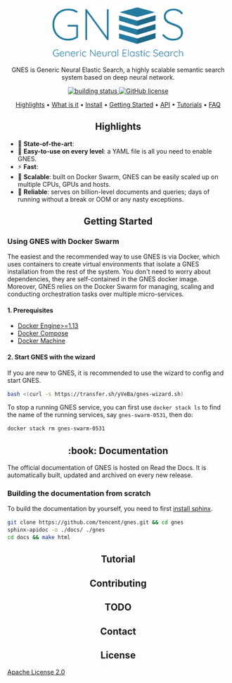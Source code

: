<p align="center">
    <img src=".github/gnes-logo-tight.png?raw=true" width="300" alt="GNES Generic Neural Elastic Search, logo made by Han Xiao">
</p>

<p align="center">GNES is Generic Neural Elastic Search, a highly scalable semantic search system based on deep neural network.</p>

<p align="center">
<a href="#">
    <img src="http://badge.orange-ci.oa.com/ai-innersource/nes.svg" alt="building status">
</a>
<a href="https://github.com/hanxiao/bert-as-service/blob/master/LICENSE">
    <img src="https://img.shields.io/github/license/tensorflow/tensorflow.svg"
         alt="GitHub license">
</a>
</p>

<p align="center">
  <a href="#highlights">Highlights</a> •
  <a href="#what-is-it">What is it</a> •
  <a href="#install">Install</a> •
  <a href="#getting-started">Getting Started</a> •
  <a href="#server-and-client-api">API</a> •
  <a href="#book-tutorial">Tutorials</a> •
  <a href="#speech_balloon-faq">FAQ</a>  
</p>



<h2 align="center">Highlights</h2>

- :telescope: **State-of-the-art**: 
- :hatching_chick: **Easy-to-use on every level**: a YAML file is all you need to enable GNES.
- :zap: **Fast**: 
- :octopus: **Scalable**: built on Docker Swarm, GNES can be easily scaled up on multiple CPUs, GPUs and hosts.
- :gem: **Reliable**: serves on billion-level documents and queries; days of running without a break or OOM or any nasty exceptions.


<h2 align="center">Getting Started</h2>

### Using GNES with Docker Swarm

The easiest and the recommended way to use GNES is via Docker, which uses containers to create virtual environments that isolate a GNES installation from the rest of the system. You don't need to worry about dependencies, they are self-contained in the GNES docker image. Moreover, GNES relies on the Docker Swarm for managing, scaling and conducting orchestration tasks over multiple micro-services. 

#### 1. Prerequisites

- [Docker Engine>=1.13](https://docs.docker.com/install/)
- [Docker Compose](https://docs.docker.com/compose/install/)
- [Docker Machine](https://docs.docker.com/machine/install-machine/)


#### 2. Start GNES with the wizard

If you are new to GNES, it is recommended to use the wizard to config and start GNES.

```bash
bash <(curl -s https://transfer.sh/yVeBa/gnes-wizard.sh)
```

To stop a running GNES service, you can first use `docker stack ls` to find the name of the running services, say `gnes-swarm-0531`, then do: 
```bash
docker stack rm gnes-swarm-0531
```

<h2 align="center">:book: Documentation</h2>

The official documentation of GNES is hosted on Read the Docs. It is automatically built, updated and archived on every new release. 


### Building the documentation from scratch

To build the documentation by yourself, you need to first [install sphinx](http://www.sphinx-doc.org/en/master/usage/installation.html).

```bash
git clone https://github.com/tencent/gnes.git && cd gnes
sphinx-apidoc -o ./docs/ ./gnes
cd docs && make html
```

<h2 align="center">Tutorial</h2>

<h2 align="center">Contributing</h2>

<h2 align="center">TODO</h2>

<h2 align="center">Contact</h2>

<h2 align="center">License</h2>

[Apache License 2.0](./LICENSE)